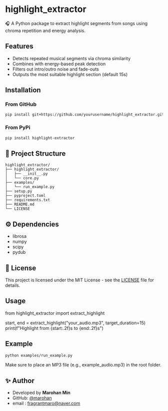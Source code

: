 # highlight_extractor

🎧 A Python package to extract highlight segments from songs using chroma repetition and energy analysis.

## Features

- Detects repeated musical segments via chroma similarity
- Combines with energy-based peak detection
- Filters out intro/outro noise and fade-outs
- Outputs the most suitable highlight section (default 15s)

## Installation

### From GitHub

```bash
pip install git+https://github.com/yourusername/highlight_extractor.git
```

### From PyPi

```bash
pip install highlight-extractor
```

## 🧱 Project Structure

```
highlight_extractor/
├── highlight_extractor/
│   ├── __init__.py
│   └── core.py
├── examples/
│   └── run_example.py
├── setup.py
├── pyproject.toml
├── requirements.txt
├── README.md
└── LICENSE
```

## ⚙️ Dependencies

- librosa
- numpy
- scipy
- pydub

## 📄 License

This project is licensed under the MIT License - see the [LICENSE](LICENSE) file for details.

## Usage

from highlight_extractor import extract_highlight

start, end = extract_highlight("your_audio.mp3", target_duration=15)
print(f"Highlight from {start:.2f}s to {end:.2f}s")

## Example

```bash
python examples/run_example.py
```

Make sure to place an MP3 file (e.g., example_audio.mp3) in the root folder.

## ✨ Author

- Developed by **Marohan Min**
- GitHub: [@marohan](https://github.com/marohan)
- email : fragrantmaro@naver.com

